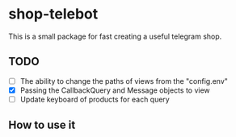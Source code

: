 # shop-telebot
This is a small package for fast creating a useful telegram shop.

## TODO
- [ ] The ability to change the paths of views from the "config.env"
- [x] Passing the CallbackQuery and Message objects to view
- [ ] Update keyboard of products for each query

## How to use it
